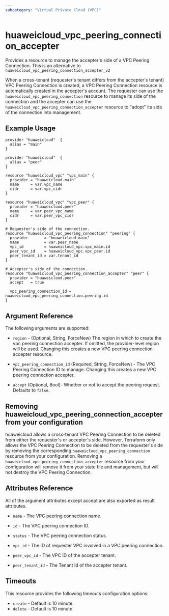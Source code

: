 ```yaml
---
subcategory: "Virtual Private Cloud (VPC)"
---
```


# huaweicloud\_vpc\_peering\_connection\_accepter

Provides a resource to manage the accepter's side of a VPC Peering Connection.
This is an alternative to `huaweicloud_vpc_peering_connection_accepter_v2`

When a cross-tenant (requester's tenant differs from the accepter's tenant) VPC Peering Connection is created, a VPC Peering Connection resource is automatically created in the
accepter's account.
The requester can use the `huaweicloud_vpc_peering_connection` resource to manage its side of the connection
and the accepter can use the `huaweicloud_vpc_peering_connection_accepter` resource to "adopt" its side of the
connection into management.

## Example Usage

```hcl
provider "huaweicloud"  {
  alias = "main"
}

provider "huaweicloud"  {
  alias = "peer"
}

resource "huaweicloud_vpc" "vpc_main" {
  provider = "huaweicloud.main"
  name     = var.vpc_name
  cidr     = var.vpc_cidr
}

resource "huaweicloud_vpc" "vpc_peer" {
  provider = "huaweicloud.peer"
  name     = var.peer_vpc_name
  cidr     = var.peer_vpc_cidr
}

# Requester's side of the connection.
resource "huaweicloud_vpc_peering_connection" "peering" {
  provider       = "huaweicloud.main"
  name           = var.peer_name
  vpc_id         = huaweicloud_vpc.vpc_main.id
  peer_vpc_id    = huaweicloud_vpc.vpc_peer.id
  peer_tenant_id = var.tenant_id
}

# Accepter's side of the connection.
resource "huaweicloud_vpc_peering_connection_accepter" "peer" {
  provider = "huaweicloud.peer"
  accept   = true

  vpc_peering_connection_id = huaweicloud_vpc_peering_connection.peering.id
}
 ```

## Argument Reference

The following arguments are supported:

* `region` - (Optional, String, ForceNew) The region in which to create the vpc peering connection accepter. If omitted, the provider-level region will be used. Changing this creates a new VPC peering connection accepter resource.

* `vpc_peering_connection_id` (Required, String, ForceNew) - The VPC Peering Connection ID to manage. Changing this creates a new VPC peering connection accepter.

* `accept` (Optional, Bool)- Whether or not to accept the peering request. Defaults to `false`.


## Removing huaweicloud\_vpc\_peering\_connection\_accepter from your configuration
 
huaweicloud allows a cross-tenant VPC Peering Connection to be deleted from either the requester's or accepter's side. However, Terraform only allows the VPC Peering Connection to be deleted from the requester's side by removing the corresponding `huaweicloud_vpc_peering_connection` resource from your configuration. Removing a `huaweicloud_vpc_peering_connection_accepter` resource from your configuration will remove it from your state file and management, but will not destroy the VPC Peering Connection.

## Attributes Reference

All of the argument attributes except accept are also exported as result attributes.

* `name` - 	The VPC peering connection name.

* `id` - The VPC peering connection ID.

* `status` - The VPC peering connection status.

* `vpc_id` - The ID of requester VPC involved in a VPC peering connection.

* `peer_vpc_id` - The VPC ID of the accepter tenant.

* `peer_tenant_id` - The Tenant Id of the accepter tenant.

## Timeouts
This resource provides the following timeouts configuration options:
- `create` - Default is 10 minute.
- `delete` - Default is 10 minute.

